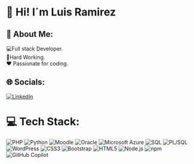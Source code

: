 <h1>👋 Hi! I´m Luis Ramirez</h1>

## 💫 About Me:
💻Full stack Developer.<br>🦾Hard Working.<br>♥ Passionate for coding.

## 🌐 Socials:
[![LinkedIn](https://img.shields.io/badge/LinkedIn-%230077B5.svg?logo=linkedin&logoColor=white)](https://www.linkedin.com/in/luis-teofilo-a-ramirez-59429b67/)  

# 💻 Tech Stack:
![PHP](https://img.shields.io/badge/PHP-777BB4?style=for-the-badge&logo=php&logoColor=white)
![Python](https://img.shields.io/badge/Python-3776AB?style=for-the-badge&logo=python&logoColor=white)
![Moodle](https://img.shields.io/badge/Moodle-FF6600?style=for-the-badge&logo=moodle&logoColor=white)
![Oracle](https://img.shields.io/badge/Oracle-F80000?style=for-the-badge&logo=oracle&logoColor=white)
![Microsoft Azure](https://img.shields.io/badge/Microsoft_Azure-0078D4?style=for-the-badge&logo=microsoft-azure&logoColor=white)
![SQL](https://img.shields.io/badge/SQL-4479A1?style=for-the-badge&logo=sql&logoColor=white)
![PL/SQL](https://img.shields.io/badge/PL%2FSQL-F80000?style=for-the-badge&logo=oracle&logoColor=white)
![WordPress](https://img.shields.io/badge/WordPress-21759B?style=for-the-badge&logo=wordpress&logoColor=white)
![CSS3](https://img.shields.io/badge/css3-%231572B6.svg?style=for-the-badge&logo=css3&logoColor=white)
![Bootstrap](https://img.shields.io/badge/bootstrap-%23563D7C.svg?style=for-the-badge&logo=bootstrap&logoColor=white)
![HTML5](https://img.shields.io/badge/html5-%23E34F26.svg?style=for-the-badge&logo=html5&logoColor=white)
![Node.js](https://img.shields.io/badge/Node.js-339933?style=for-the-badge&logo=nodedotjs&logoColor=white)
![npm](https://img.shields.io/badge/npm-CB3837?style=for-the-badge&logo=npm&logoColor=white)
![GitHub Copilot](https://img.shields.io/badge/GitHub_Copilot-1A1A1A?style=for-the-badge&logo=github&logoColor=white)
